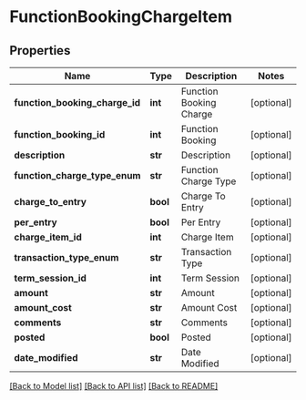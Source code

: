 # FunctionBookingChargeItem

## Properties
Name | Type | Description | Notes
------------ | ------------- | ------------- | -------------
**function_booking_charge_id** | **int** | Function Booking Charge | [optional] 
**function_booking_id** | **int** | Function Booking | [optional] 
**description** | **str** | Description | [optional] 
**function_charge_type_enum** | **str** | Function Charge Type | [optional] 
**charge_to_entry** | **bool** | Charge To Entry | [optional] 
**per_entry** | **bool** | Per Entry | [optional] 
**charge_item_id** | **int** | Charge Item | [optional] 
**transaction_type_enum** | **str** | Transaction Type | [optional] 
**term_session_id** | **int** | Term Session | [optional] 
**amount** | **str** | Amount | [optional] 
**amount_cost** | **str** | Amount Cost | [optional] 
**comments** | **str** | Comments | [optional] 
**posted** | **bool** | Posted | [optional] 
**date_modified** | **str** | Date Modified | [optional] 

[[Back to Model list]](../README.md#documentation-for-models) [[Back to API list]](../README.md#documentation-for-api-endpoints) [[Back to README]](../README.md)


